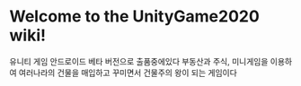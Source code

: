# Welcome to the UnityGame2020 wiki!

유니티 게임 안드로이드 베타 버전으로 출품중에있다 부동산과 주식, 미니게임을 이용하여 여러나라의 건물을 매입하고 꾸미면서 건물주의 왕이 되는 게임이다
